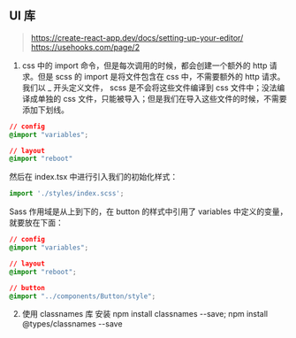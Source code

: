 ## UI 库

> https://create-react-app.dev/docs/setting-up-your-editor/
> https://usehooks.com/page/2


1. css 中的 import 命令，但是每次调用的时候，都会创建一个额外的 http 请求。但是 scss 的 import 是将文件包含在 css 中，不需要额外的 http 请求。我们以 _ 开头定义文件， scss 是不会将这些文件编译到 css 文件中；没法编译成单独的 css 文件，只能被导入；但是我们在导入这些文件的时候，不需要添加下划线。

```css
// config
@import "variables";

// layout
@import "reboot"
```
然后在 index.tsx 中进行引入我们的初始化样式：

```ts
import './styles/index.scss';
```

Sass 作用域是从上到下的，在 button 的样式中引用了 variables 中定义的变量，就要放在下面：
```css
// config
@import "variables";

// layout
@import "reboot";

// button
@import "../components/Button/style";
```

2. 使用 classnames 库
安装 npm install classnames --save; npm install @types/classnames --save
